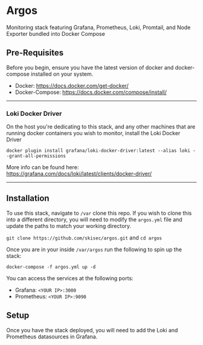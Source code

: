 # Argos
Monitoring stack featuring Grafana, Prometheus, Loki, Promtail, and Node Exporter bundled into Docker Compose

## Pre-Requisites
Before you begin, ensure you have the latest version of docker and docker-compose installed on your system.
* Docker: https://docs.docker.com/get-docker/
* Docker-Compose: https://docs.docker.com/compose/install/


---
### Loki Docker Driver
On the host you're dedicating to this stack, and any other machines that are running docker containers you wish to monitor, install the Loki Docker Driver

`docker plugin install grafana/loki-docker-driver:latest --alias loki --grant-all-permissions`

More info can be found here: https://grafana.com/docs/loki/latest/clients/docker-driver/

---

## Installation

To use this stack, navigate to `/var` clone this repo. If you wish to clone this into a different directory, you will need to modify the `argos.yml` file and update the paths to match your working directory.

`git clone https://github.com/skisec/argos.git` and `cd argos`

Once you are in your inside `/var/argos` run the following to spin up the stack:

`docker-compose -f argos.yml up -d`

You can access the services at the following ports:
* Grafana: `<YOUR IP>:3000`
* Prometheus: `<YOUR IP>:9090`


## Setup
Once you have the stack deployed, you will need to add the Loki and Prometheus datasources in Grafana.
